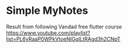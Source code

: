 # Simple MyNotes

Result from following Vandad free flutter course https://www.youtube.com/playlist?list=PL6yRaaP0WPkVtoeNIGqILtRAgd3h2CNpT
